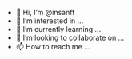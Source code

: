 - 👋 Hi, I’m @insanff
- 👀 I’m interested in ...
- 🌱 I’m currently learning ...
- 💞️ I’m looking to collaborate on ...
- 📫 How to reach me ...

<!---
insanff/insanff is a ✨ special ✨ repository because its `README.md` (this file) appears on your GitHub profile.
You can click the Preview link to take a look at your changes.
--->

